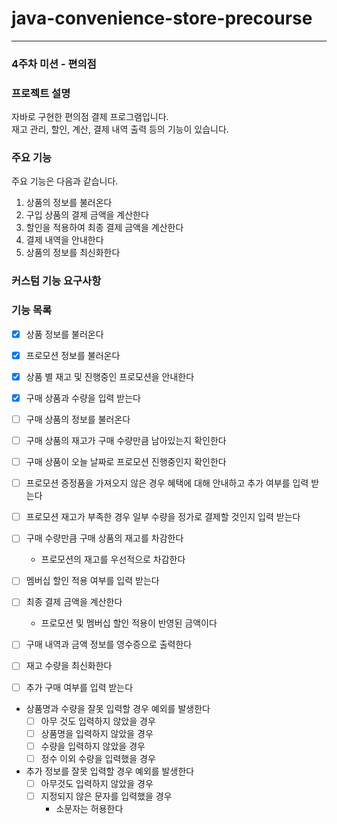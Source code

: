 # java-convenience-store-precourse

---

### 4주차 미션 - 편의점
### 프로젝트 설명
자바로 구현한 편의점 결제 프로그램입니다.  
재고 관리, 할인, 계산, 결제 내역 출력 등의 기능이 있습니다.

### 주요 기능
주요 기능은 다음과 같습니다.
1. 상품의 정보를 불러온다
2. 구입 상품의 결제 금액을 계산한다
3. 할인을 적용하여 최종 결제 금액을 계산한다
4. 결제 내역을 안내한다
5. 상품의 정보를 최신화한다


### 커스텀 기능 요구사항 

### 기능 목록
- [x] 상품 정보를 불러온다
  

- [x] 프로모션 정보를 불러온다


- [x] 상품 별 재고 및 진행중인 프로모션을 안내한다


- [x] 구매 상품과 수량을 입력 받는다


- [ ] 구매 상품의 정보를 불러온다


- [ ] 구매 상품의 재고가 구매 수량만큼 남아있는지 확인한다


- [ ] 구매 상품이 오늘 날짜로 프로모션 진행중인지 확인한다


- [ ] 프로모션 증정품을 가져오지 않은 경우 혜택에 대해 안내하고 추가 여부를 입력 받는다


- [ ] 프로모션 재고가 부족한 경우 일부 수량을 정가로 결제할 것인지 입력 받는다


- [ ] 구매 수량만큼 구매 상품의 재고를 차감한다
  -  프로모션의 재고를 우선적으로 차감한다

    
- [ ] 멤버십 할인 적용 여부를 입력 받는다


- [ ] 최종 결제 금액을 계산한다
  - 프로모션 및 멤버십 할인 적용이 반영된 금액이다


- [ ] 구매 내역과 금액 정보를 영수증으로 출력한다


- [ ] 재고 수량을 최신화한다


- [ ] 추가 구매 여부를 입력 받는다


- 상품명과 수량을 잘못 입력할 경우 예외를 발생한다
  - [ ] 아무 것도 입력하지 않았을 경우
  - [ ] 상품명을 입력하지 않았을 경우
  - [ ] 수량을 입력하지 않았을 경우
  - [ ] 정수 이외 수량을 입력했을 경우

- 추가 정보를 잘못 입력할 경우 예외를 발생한다
  - [ ] 아무것도 입력하지 않았을 경우
  - [ ] 지정되지 않은 문자를 입력했을 경우
    - 소문자는 허용한다